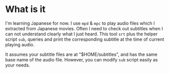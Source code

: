 # What is it

I'm learning Japanese for now. I use `mpd` & `mpc` to play audio files which I extracted from Japanese movies. Often I need to check out subtitles when I can not understand clearly what I just heard. This tool `srt` plus the helper script `sub`, queries and print the corresponding subtitle at the time of current playing audio.

It assumes your subtitle files are at "$HOME/subtitles", and has the same base name of the audio file. However, you can modify `sub` script easily as your needs.
